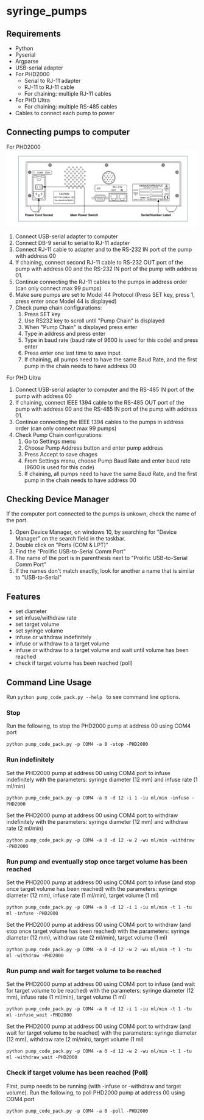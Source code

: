 # syringe_pumps

## Requirements 
- Python
- Pyserial 
- Argparse 
- USB-serial adapter
- For PHD2000
  - Serial to RJ-11 adapter
  - RJ-11 to RJ-11 cable
  - For chaining: multiple RJ-11 cables 
- For PHD Ultra
  - For chaining: multiple RS-485 cables
- Cables to connect each pump to power 

## Connecting pumps to computer 
For PHD2000
![PHD 2000](https://github.com/CIDARLAB/syringe_pumps/blob/main/pump_connections/phd2000_pic.PNG)
1. Connect USB-serial adapter to computer
2. Connect DB-9 serial to serial to RJ-11 adapter
3. Connect RJ-11 cable to adapter and to the RS-232 IN port of the pump with address 00
4. If chaining, connect second RJ-11 cable to RS-232 OUT port of the pump with address 00 and the RS-232 IN port of the pump with address 01.
5. Continue connecting the RJ-11 cables to the pumps in address order (can only connect max 99 pumps) 
6. Make sure pumps are set to Model 44 Protocol (Press SET key, press 1, press enter once Model 44 is displayed) 
7. Check pump chain configurations:
   1. Press SET key
   2. Use RS232 key to scroll until "Pump Chain" is displayed
   3. When "Pump Chain" is displayed press enter
   4. Type in address and press enter
   5. Type in baud rate (baud rate of 9600 is used for this code) and press enter
   6. Press enter one last time to save input
   7. If chaining, all pumps need to have the same Baud Rate, and the first pump in the chain needs to have address 00

For PHD Ultra
1. Connect USB-serial adapter to computer and the RS-485 IN port of the pump with address 00
2. If chaining, connect IEEE 1394 cable to the RS-485 OUT port of the pump with address 00 and the RS-485 IN port of the pump with address 01.
3. Continue connecting the IEEE 1394 cables to the pumps in address order (can only connect max 99 pumps)
4. Check Pump Chain configurations: 
   1. Go to Settings menu
   2. Choose Pump Address button and enter pump address 
   3. Press Accept to save chages 
   4. From Settings menu, choose Pump Baud Rate and enter baud rate (9600 is used for this code)
   5. If chaining, all pumps need to have the same Baud Rate, and the first pump in the chain needs to have address 00 

## Checking Device Manager 
If the computer port connected to the pumps is unkown, check the name of the port. 
1. Open Device Manager, on windows 10, by searching for "Device Manager" on the search field in the taskbar. 
2. Double click on "Ports (COM & LPT)" 
3. Find the "Prolific USB-to-Serial Comm Port" 
4. The name of the port is in parenthesis next to "Prolific USB-to-Serial Comm Port"
5. If the names don't match exactly, look for another a name that is similar to "USB-to-Serial" 

## Features
- set diameter
- set infuse/withdraw rate
- set target volume
- set syringe volume
- infuse or withdraw indefinitely
- infuse or withdraw to a target volume 
- infuse or withdraw to a target volume and wait until volume has been reached
- check if target volume has been reached (poll) 

## Command Line Usage 
Run ```python pump_code_pack.py --help ``` to see command line options.

### Stop
Run the following, to stop the PHD2000 pump at address 00 using COM4 port
```
python pump_code_pack.py -p COM4 -a 0 -stop -PHD2000
```
### Run indefinitely 
Set the PHD2000 pump at address 00 using COM4 port to infuse indefinitely with the parameters: syringe diameter (12 mm) and infuse rate (1 ml/min)
```
python pump_code_pack.py -p COM4 -a 0 -d 12 -i 1 -iu ml/min -infuse -PHD2000
```
Set the PHD2000 pump at address 00 using COM4 port to withdraw indefinitely with the parameters: syringe diameter (12 mm) and withdraw rate (2 ml/min)
```
python pump_code_pack.py -p COM4 -a 0 -d 12 -w 2 -wu ml/min -withdraw -PHD2000
```
### Run pump and eventually stop once target volume has been reached 
Set the PHD2000 pump at address 00 using COM4 port to infuse (and stop once target volume has been reached) with the parameters: syringe diameter (12 mm), infuse rate (1 ml/min), target volume (1 ml)
```
python pump_code_pack.py -p COM4 -a 0 -d 12 -i 1 -iu ml/min -t 1 -tu ml -infuse -PHD2000
```
Set the PHD2000 pump at address 00 using COM4 port to withdraw (and stop once target volume has been reached) with the parameters: syringe diameter (12 mm), withdraw rate (2 ml/min), target volume (1 ml)
```
python pump_code_pack.py -p COM4 -a 0 -d 12 -w 2 -wu ml/min -t 1 -tu ml -withdraw -PHD2000
```
### Run pump and wait for target volume to be reached 
Set the PHD2000 pump at address 00 using COM4 port to infuse (and wait for target volume to be reached) with the parameters: syringe diameter (12 mm), infuse rate (1 ml/min), target volume (1 ml)
```
python pump_code_pack.py -p COM4 -a 0 -d 12 -i 1 -iu ml/min -t 1 -tu ml -infuse_wait -PHD2000
```
Set the PHD2000 pump at address 00 using COM4 port to withdraw  (and wait for target volume to be reached) with the parameters: syringe diameter (12 mm), withdraw rate (2 ml/min), target volume (1 ml)
```
python pump_code_pack.py -p COM4 -a 0 -d 12 -w 2 -wu ml/min -t 1 -tu ml -withdraw_wait -PHD2000
```
### Check if target volume has been reached (Poll)
First, pump needs to be running (with -infuse or -withdraw and target volume).
Run the following, to poll PHD2000 pump at address 00 using COM4 port
```
python pump_code_pack.py -p COM4 -a 0 -poll -PHD2000
```



